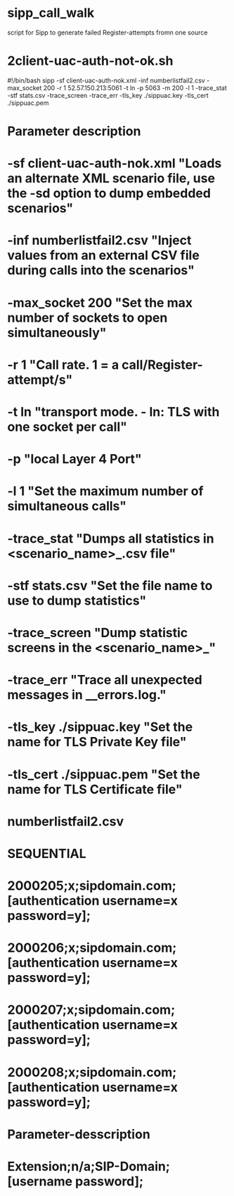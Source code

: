 # sipp_call_walk
script for Sipp to generate failed Register-attempts fromn one source

#  2client-uac-auth-not-ok.sh
#!/bin/bash
sipp -sf client-uac-auth-nok.xml -inf numberlistfail2.csv -max_socket 200 -r 1 52.57.150.213:5061 -t ln -p 5063 -m 200 -l 1 -trace_stat -stf stats.csv -trace_screen -trace_err -tls_key ./sippuac.key -tls_cert ./sippuac.pem 
#
#   Parameter description
#
#   -sf client-uac-auth-nok.xml     "Loads an alternate XML scenario file, use the -sd option to dump embedded scenarios"
#   -inf numberlistfail2.csv        "Inject values from an external CSV file during calls into the scenarios"
#   -max_socket 200                 "Set the max number of sockets to open simultaneously"
#   -r 1                            "Call rate. 1 = a call/Register-attempt/s"
#   -t ln                           "transport mode. - ln: TLS with one socket per call"
#   -p                              "local Layer 4 Port"
#   -l 1                            "Set the maximum number of simultaneous calls"
#   -trace_stat                     "Dumps all statistics in <scenario_name>_<pid>.csv file"
#   -stf stats.csv                  "Set the file name to use to dump statistics"
#   -trace_screen                   "Dump statistic screens in the <scenario_name>_<pid>"
#   -trace_err                      "Trace all unexpected messages in <scenario file name>_<pid>_errors.log."
#   -tls_key ./sippuac.key          "Set the name for TLS Private Key file"
#   -tls_cert ./sippuac.pem         "Set the name for TLS Certificate file"
#





# numberlistfail2.csv
# SEQUENTIAL
# 2000205;x;sipdomain.com;[authentication username=x password=y];
# 2000206;x;sipdomain.com;[authentication username=x password=y];
# 2000207;x;sipdomain.com;[authentication username=x password=y];
# 2000208;x;sipdomain.com;[authentication username=x password=y];

# Parameter-desscription
# Extension;n/a;SIP-Domain;[username password];
